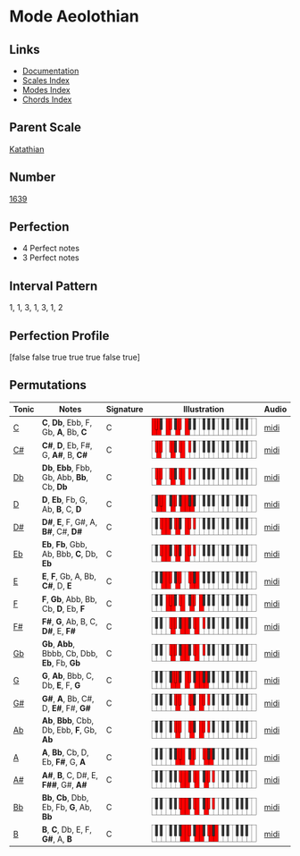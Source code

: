# Mode Aeolothian

## Links

- [Documentation](index.md)
- [Scales Index](Scales.md)
- [Modes Index](Modes.md)
- [Chords Index](Chords.md)

## Parent Scale

[Katathian](ScaleKatathian.md)

## Number

[1639](https://ianring.com/musictheory/scales/1639)

## Perfection

- 4 Perfect notes
- 3 Perfect notes

## Interval Pattern

1, 1, 3, 1, 3, 1, 2

## Perfection Profile

[false false true true true false true]

## Permutations

| Tonic | Notes | Signature | Illustration | Audio |
|-------|-------|-----------|--------------|-------|
| [C](ModeCNaturalAeolothian.md) | **C**, **Db**, Ebb, F, Gb, **A**, Bb, **C** | C | ![CNaturalAeolothian](ModeCNaturalAeolothian.png) | [midi](https://github.com/edipermadi/music/blob/main/docs/ModeCNaturalAeolothian.mid?raw=true) |
| [C#](ModeCSharpAeolothian.md) | **C#**, **D**, Eb, F#, G, **A#**, B, **C#** | C | ![CSharpAeolothian](ModeCSharpAeolothian.png) | [midi](https://github.com/edipermadi/music/blob/main/docs/ModeCSharpAeolothian.mid?raw=true) |
| [Db](ModeDFlatAeolothian.md) | **Db**, **Ebb**, Fbb, Gb, Abb, **Bb**, Cb, **Db** | C | ![DFlatAeolothian](ModeDFlatAeolothian.png) | [midi](https://github.com/edipermadi/music/blob/main/docs/ModeDFlatAeolothian.mid?raw=true) |
| [D](ModeDNaturalAeolothian.md) | **D**, **Eb**, Fb, G, Ab, **B**, C, **D** | C | ![DNaturalAeolothian](ModeDNaturalAeolothian.png) | [midi](https://github.com/edipermadi/music/blob/main/docs/ModeDNaturalAeolothian.mid?raw=true) |
| [D#](ModeDSharpAeolothian.md) | **D#**, **E**, F, G#, A, **B#**, C#, **D#** | C | ![DSharpAeolothian](ModeDSharpAeolothian.png) | [midi](https://github.com/edipermadi/music/blob/main/docs/ModeDSharpAeolothian.mid?raw=true) |
| [Eb](ModeEFlatAeolothian.md) | **Eb**, **Fb**, Gbb, Ab, Bbb, **C**, Db, **Eb** | C | ![EFlatAeolothian](ModeEFlatAeolothian.png) | [midi](https://github.com/edipermadi/music/blob/main/docs/ModeEFlatAeolothian.mid?raw=true) |
| [E](ModeENaturalAeolothian.md) | **E**, **F**, Gb, A, Bb, **C#**, D, **E** | C | ![ENaturalAeolothian](ModeENaturalAeolothian.png) | [midi](https://github.com/edipermadi/music/blob/main/docs/ModeENaturalAeolothian.mid?raw=true) |
| [F](ModeFNaturalAeolothian.md) | **F**, **Gb**, Abb, Bb, Cb, **D**, Eb, **F** | C | ![FNaturalAeolothian](ModeFNaturalAeolothian.png) | [midi](https://github.com/edipermadi/music/blob/main/docs/ModeFNaturalAeolothian.mid?raw=true) |
| [F#](ModeFSharpAeolothian.md) | **F#**, **G**, Ab, B, C, **D#**, E, **F#** | C | ![FSharpAeolothian](ModeFSharpAeolothian.png) | [midi](https://github.com/edipermadi/music/blob/main/docs/ModeFSharpAeolothian.mid?raw=true) |
| [Gb](ModeGFlatAeolothian.md) | **Gb**, **Abb**, Bbbb, Cb, Dbb, **Eb**, Fb, **Gb** | C | ![GFlatAeolothian](ModeGFlatAeolothian.png) | [midi](https://github.com/edipermadi/music/blob/main/docs/ModeGFlatAeolothian.mid?raw=true) |
| [G](ModeGNaturalAeolothian.md) | **G**, **Ab**, Bbb, C, Db, **E**, F, **G** | C | ![GNaturalAeolothian](ModeGNaturalAeolothian.png) | [midi](https://github.com/edipermadi/music/blob/main/docs/ModeGNaturalAeolothian.mid?raw=true) |
| [G#](ModeGSharpAeolothian.md) | **G#**, **A**, Bb, C#, D, **E#**, F#, **G#** | C | ![GSharpAeolothian](ModeGSharpAeolothian.png) | [midi](https://github.com/edipermadi/music/blob/main/docs/ModeGSharpAeolothian.mid?raw=true) |
| [Ab](ModeAFlatAeolothian.md) | **Ab**, **Bbb**, Cbb, Db, Ebb, **F**, Gb, **Ab** | C | ![AFlatAeolothian](ModeAFlatAeolothian.png) | [midi](https://github.com/edipermadi/music/blob/main/docs/ModeAFlatAeolothian.mid?raw=true) |
| [A](ModeANaturalAeolothian.md) | **A**, **Bb**, Cb, D, Eb, **F#**, G, **A** | C | ![ANaturalAeolothian](ModeANaturalAeolothian.png) | [midi](https://github.com/edipermadi/music/blob/main/docs/ModeANaturalAeolothian.mid?raw=true) |
| [A#](ModeASharpAeolothian.md) | **A#**, **B**, C, D#, E, **F##**, G#, **A#** | C | ![ASharpAeolothian](ModeASharpAeolothian.png) | [midi](https://github.com/edipermadi/music/blob/main/docs/ModeASharpAeolothian.mid?raw=true) |
| [Bb](ModeBFlatAeolothian.md) | **Bb**, **Cb**, Dbb, Eb, Fb, **G**, Ab, **Bb** | C | ![BFlatAeolothian](ModeBFlatAeolothian.png) | [midi](https://github.com/edipermadi/music/blob/main/docs/ModeBFlatAeolothian.mid?raw=true) |
| [B](ModeBNaturalAeolothian.md) | **B**, **C**, Db, E, F, **G#**, A, **B** | C | ![BNaturalAeolothian](ModeBNaturalAeolothian.png) | [midi](https://github.com/edipermadi/music/blob/main/docs/ModeBNaturalAeolothian.mid?raw=true) |
